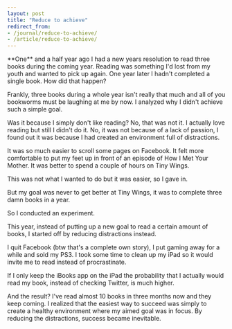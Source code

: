 ```yaml
---
layout: post
title: "Reduce to achieve"
redirect_from:
- /journal/reduce-to-achieve/
- /article/reduce-to-achieve/
---
```


<p class="intro" markdown="1">**One** and a half year ago I had a new years resolution to read three books during the coming year. Reading was something I'd lost from my youth and wanted to pick up again. One year later I hadn't completed a single book. How did that happen?</p>

Frankly, three books during a whole year isn't really that much and all of you bookworms must be laughing at me by now. I analyzed why I didn't achieve such a simple goal.

Was it because I simply don't like reading? No, that was not it. I actually love reading but still I didn't do it. No, it was not because of a lack of passion, I found out it was because I had created an environment full of distractions.

It was so much easier to scroll some pages on Facebook. It felt more comfortable to put my feet up in front of an episode of How I Met Your Mother. It was better to spend a couple of hours on Tiny Wings.

This was not what I wanted to do but it was easier, so I gave in.

But my goal was never to get better at Tiny Wings, it was to complete three damn books in a year.

So I conducted an experiment.

This year, instead of putting up a new goal to read a certain amount of books, I started off by reducing distractions instead.

I quit Facebook (btw that's a complete own story), I put gaming away for a while and sold my PS3. I took some time to clean up my iPad so it would invite me to read instead of procrastinate.

If I only keep the iBooks app on the iPad the probability that I actually would read my book, instead of checking Twitter, is much higher.

And the result? I've read almost 10 books in three months now and they keep coming. I realized that the easiest way to succeed was simply to create a healthy environment where my aimed goal was in focus. By reducing the distractions, success became inevitable.
